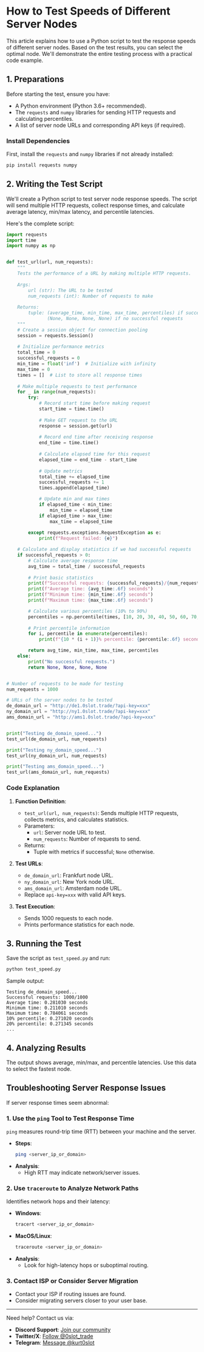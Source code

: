 # How to Test Speeds of Different Server Nodes

This article explains how to use a Python script to test the response speeds of different server nodes. Based on the test results, you can select the optimal node. We'll demonstrate the entire testing process with a practical code example.

## 1. Preparations

Before starting the test, ensure you have:
- A Python environment (Python 3.6+ recommended).
- The `requests` and `numpy` libraries for sending HTTP requests and calculating percentiles.
- A list of server node URLs and corresponding API keys (if required).

### Install Dependencies

First, install the `requests` and `numpy` libraries if not already installed:

```bash
pip install requests numpy
```

## 2. Writing the Test Script

We'll create a Python script to test server node response speeds. The script will send multiple HTTP requests, collect response times, and calculate average latency, min/max latency, and percentile latencies.

Here's the complete script:

```python
import requests
import time
import numpy as np


def test_url(url, num_requests):
    """
    Tests the performance of a URL by making multiple HTTP requests.
    
    Args:
        url (str): The URL to be tested
        num_requests (int): Number of requests to make
        
    Returns:
        tuple: (average_time, min_time, max_time, percentiles) if successful
               (None, None, None, None) if no successful requests
    """
    # Create a session object for connection pooling
    session = requests.Session()
    
    # Initialize performance metrics
    total_time = 0
    successful_requests = 0
    min_time = float('inf')  # Initialize with infinity
    max_time = 0 
    times = []  # List to store all response times
    
    # Make multiple requests to test performance
    for _ in range(num_requests):
        try:
            # Record start time before making request
            start_time = time.time()
            
            # Make GET request to the URL
            response = session.get(url)
            
            # Record end time after receiving response
            end_time = time.time()
            
            # Calculate elapsed time for this request
            elapsed_time = end_time - start_time
            
            # Update metrics
            total_time += elapsed_time
            successful_requests += 1
            times.append(elapsed_time)

            # Update min and max times
            if elapsed_time < min_time:
                min_time = elapsed_time
            if elapsed_time > max_time:
                max_time = elapsed_time
                
        except requests.exceptions.RequestException as e:
            print(f"Request failed: {e}")

    # Calculate and display statistics if we had successful requests
    if successful_requests > 0:
        # Calculate average response time
        avg_time = total_time / successful_requests
        
        # Print basic statistics
        print(f"Successful requests: {successful_requests}/{num_requests}")
        print(f"Average time: {avg_time:.6f} seconds")
        print(f"Minimum time: {min_time:.6f} seconds")
        print(f"Maximum time: {max_time:.6f} seconds")

        # Calculate various percentiles (10% to 90%)
        percentiles = np.percentile(times, [10, 20, 30, 40, 50, 60, 70, 80, 90])
        
        # Print percentile information
        for i, percentile in enumerate(percentiles):
            print(f"{10 * (i + 1)}% percentile: {percentile:.6f} seconds")

        return avg_time, min_time, max_time, percentiles
    else:
        print("No successful requests.")
        return None, None, None, None


# Number of requests to be made for testing
num_requests = 1000

# URLs of the server nodes to be tested
de_domain_url = "http://de1.0slot.trade/?api-key=xxx"
ny_domain_url = "http://ny1.0slot.trade/?api-key=xxx"
ams_domain_url = "http://ams1.0slot.trade/?api-key=xxx"


print("Testing de_domain_speed...")
test_url(de_domain_url, num_requests)

print("Testing ny_domain_speed...")
test_url(ny_domain_url, num_requests)

print("Testing ams_domain_speed...")
test_url(ams_domain_url, num_requests)
```

### Code Explanation

1. **Function Definition**:
   - `test_url(url, num_requests)`: Sends multiple HTTP requests, collects metrics, and calculates statistics.
   - Parameters:
     - `url`: Server node URL to test.
     - `num_requests`: Number of requests to send.
   - Returns:
     - Tuple with metrics if successful; `None` otherwise.

2. **Test URLs**:
   - `de_domain_url`: Frankfurt node URL.
   - `ny_domain_url`: New York node URL.
   - `ams_domain_url`: Amsterdam node URL.
   - Replace `api-key=xxx` with valid API keys.

3. **Test Execution**:
   - Sends 1000 requests to each node.
   - Prints performance statistics for each node.

## 3. Running the Test

Save the script as `test_speed.py` and run:

```bash
python test_speed.py
```

Sample output:

```
Testing de_domain_speed...
Successful requests: 1000/1000
Average time: 0.281030 seconds
Minimum time: 0.211010 seconds
Maximum time: 0.784061 seconds
10% percentile: 0.271020 seconds
20% percentile: 0.271345 seconds
...
```

## 4. Analyzing Results

The output shows average, min/max, and percentile latencies. Use this data to select the fastest node.

## Troubleshooting Server Response Issues

If server response times seem abnormal:

### 1. Use the `ping` Tool to Test Response Time
`ping` measures round-trip time (RTT) between your machine and the server.

- **Steps**:
  ```bash
  ping <server_ip_or_domain>
  ```
- **Analysis**:
  - High RTT may indicate network/server issues.

### 2. Use `traceroute` to Analyze Network Paths
Identifies network hops and their latency:

- **Windows**:
  ```bash
  tracert <server_ip_or_domain>
  ```
- **MacOS/Linux**:
  ```bash
  traceroute <server_ip_or_domain>
  ```
- **Analysis**:
  - Look for high-latency hops or suboptimal routing.

### 3. Contact ISP or Consider Server Migration
- Contact your ISP if routing issues are found.
- Consider migrating servers closer to your user base.

---

Need help? Contact us via:  
- **Discord Support**: [Join our community](https://discord.com/invite/Qd6txfyS)  
- **Twitter/X**: [Follow @0slot_trade](https://x.com/0slot_trade)  
- **Telegram**: [Message @kurt0slot](https://t.me/kurt0slot)
